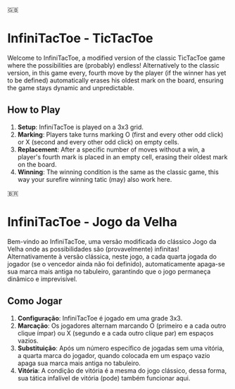 🇬🇧
# InfiniTacToe -  TicTacToe

Welcome to InfiniTacToe, a modified version of the classic TicTacToe game where the possibilities are (probably) endless! Alternatively to the classic version, in this game every, fourth move by the player (if the winner has yet to be defined) automatically erases his oldest mark on the board, ensuring the game stays dynamic and unpredictable.

## How to Play

1. **Setup**: InfiniTacToe is played on a 3x3 grid.
2. **Marking**: Players take turns marking O (first and every other odd click) or X (second and every other odd click) on empty cells.
3. **Replacement**: After a specific number of moves without a win, a player's fourth mark is placed in an empty cell, erasing their oldest mark on the board.
4. **Winning**: The winning condition is the same as the classic game, this way your surefire winning tatic (may) also work here.

🇧🇷
# InfiniTacToe - Jogo da Velha

Bem-vindo ao InfiniTacToe, uma versão modificada do clássico Jogo da Velha onde as possibilidades são (provavelmente) infinitas! Alternativamente à versão clássica, neste jogo, a cada quarta jogada do jogador (se o vencedor ainda não foi definido), automaticamente apaga-se sua marca mais antiga no tabuleiro, garantindo que o jogo permaneça dinâmico e imprevisível.

## Como Jogar

1. **Configuração**: InfiniTacToe é jogado em uma grade 3x3.
2. **Marcação**: Os jogadores alternam marcando O (primeiro e a cada outro clique ímpar) ou X (segundo e a cada outro clique par) em espaços vazios.
3. **Substituição**: Após um número específico de jogadas sem uma vitória, a quarta marca do jogador, quando colocada em um espaço vazio apaga sua marca mais antiga no tabuleiro.
4. **Vitória**: A condição de vitória é a mesma do jogo clássico, dessa forma, sua tática infalível de vitória (pode) também funcionar aqui.

